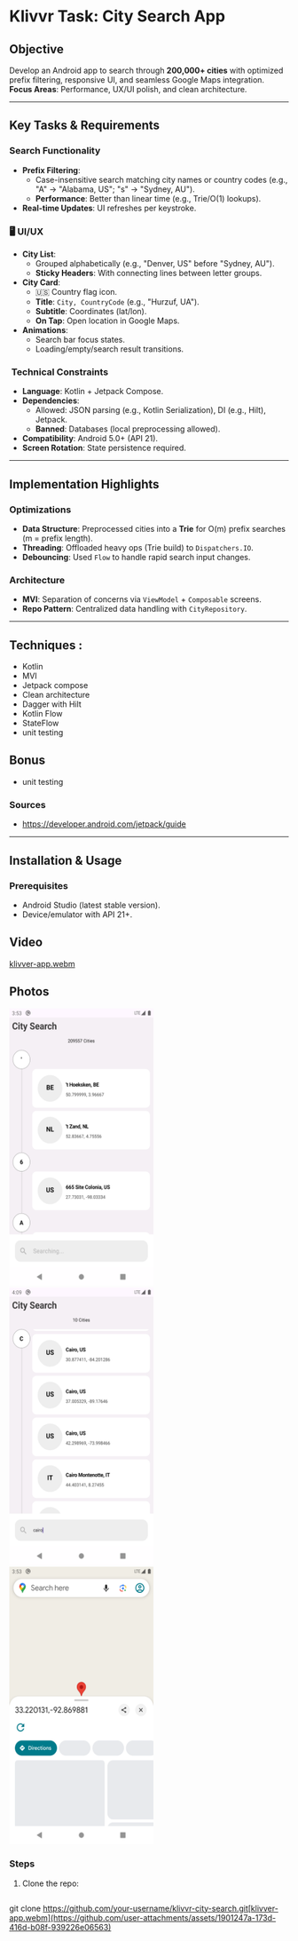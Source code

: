 # Klivvr Task: City Search App

##  Objective
Develop an Android app to search through **200,000+ cities** with optimized prefix filtering, responsive UI, and seamless Google Maps integration.  
**Focus Areas**: Performance, UX/UI polish, and clean architecture.

---

##  Key Tasks & Requirements

###  Search Functionality
- **Prefix Filtering**:
    - Case-insensitive search matching city names or country codes (e.g., "A" → "Alabama, US"; "s" → "Sydney, AU").
    - **Performance**: Better than linear time (e.g., Trie/O(1) lookups).
- **Real-time Updates**: UI refreshes per keystroke.

### 🖥 UI/UX
- **City List**:
    - Grouped alphabetically (e.g., "Denver, US" before "Sydney, AU").
    - **Sticky Headers**: With connecting lines between letter groups.
- **City Card**:
    - 🇺🇸 Country flag icon.
    - **Title**: `City, CountryCode` (e.g., "Hurzuf, UA").
    - **Subtitle**: Coordinates (lat/lon).
    - **On Tap**: Open location in Google Maps.
- **Animations**:
    - Search bar focus states.
    - Loading/empty/search result transitions.

### ️ Technical Constraints
- **Language**: Kotlin + Jetpack Compose.
- **Dependencies**:
    - Allowed: JSON parsing (e.g., Kotlin Serialization), DI (e.g., Hilt), Jetpack.
    - **Banned**: Databases (local preprocessing allowed).
- **Compatibility**: Android 5.0+ (API 21).
- **Screen Rotation**: State persistence required.

---

##  Implementation Highlights

###  Optimizations
- **Data Structure**: Preprocessed cities into a **Trie** for O(m) prefix searches (m = prefix length).
- **Threading**: Offloaded heavy ops (Trie build) to `Dispatchers.IO`.
- **Debouncing**: Used `Flow` to handle rapid search input changes.

### Architecture
- **MVI**: Separation of concerns via `ViewModel` + `Composable` screens.
- **Repo Pattern**: Centralized data handling with `CityRepository`.

---

## Techniques :

* Kotlin
* MVI
* Jetpack compose
* Clean architecture
* Dagger with Hilt
* Kotlin Flow
* StateFlow
* unit testing

## Bonus

* unit testing

### Sources

* https://developer.android.com/jetpack/guide

---

##  Installation & Usage


### Prerequisites
- Android Studio (latest stable version).
- Device/emulator with API 21+.

## Video
[klivver-app.webm](https://github.com/user-attachments/assets/efb43cac-888c-4a78-af1a-14a9781cae24)

## Photos

<img src="/Images/1.png" width=260 height=500  title=""> <img src="/Images/2.png" width=260 height=500 title="" > 
<img src="/Images/3.png" width=260 height=500  title="">
### Steps
1. Clone the repo:
   ```bash
   
git clone https://github.com/your-username/klivvr-city-search.git[klivver-app.webm](https://github.com/user-attachments/assets/1901247a-173d-416d-b08f-939226e06563)
